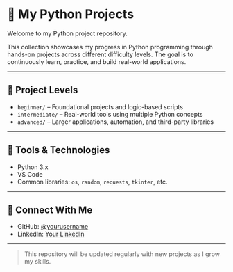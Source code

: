 # 🐍 My Python Projects

Welcome to my Python project repository.

This collection showcases my progress in Python programming through hands-on projects across different difficulty levels. The goal is to continuously learn, practice, and build real-world applications.

---

## 📁 Project Levels

- `beginner/` – Foundational projects and logic-based scripts  
- `intermediate/` – Real-world tools using multiple Python concepts  
- `advanced/` – Larger applications, automation, and third-party libraries

---

## 🧰 Tools & Technologies

- Python 3.x
- VS Code
- Common libraries: `os`, `random`, `requests`, `tkinter`, etc.

---

## 🔗 Connect With Me

- GitHub: [@yourusername](https://github.com/Mayuresh1008)
- LinkedIn: [Your LinkedIn](https://linkedin.com/in/mayureshpatil02)

---

> This repository will be updated regularly with new projects as I grow my skills.
